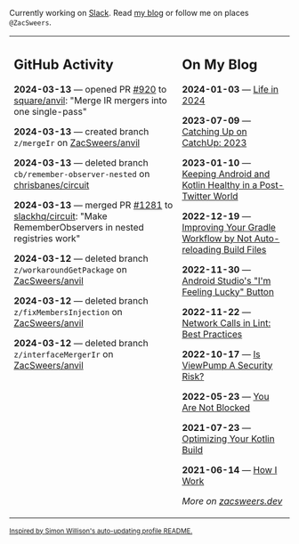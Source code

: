 Currently working on [Slack](https://slack.com/). Read [my blog](https://zacsweers.dev/) or follow me on places `@ZacSweers`.

<table><tr><td valign="top" width="60%">

## GitHub Activity
<!-- githubActivity starts -->
**2024-03-13** — opened PR [#920](https://github.com/square/anvil/pull/920) to [square/anvil](https://github.com/square/anvil): "Merge IR mergers into one single-pass"

**2024-03-13** — created branch `z/mergeIr` on [ZacSweers/anvil](https://github.com/ZacSweers/anvil)

**2024-03-13** — deleted branch `cb/remember-observer-nested` on [chrisbanes/circuit](https://github.com/chrisbanes/circuit)

**2024-03-13** — merged PR [#1281](https://github.com/slackhq/circuit/pull/1281) to [slackhq/circuit](https://github.com/slackhq/circuit): "Make RememberObservers in nested registries work"

**2024-03-12** — deleted branch `z/workaroundGetPackage` on [ZacSweers/anvil](https://github.com/ZacSweers/anvil)

**2024-03-12** — deleted branch `z/fixMembersInjection` on [ZacSweers/anvil](https://github.com/ZacSweers/anvil)

**2024-03-12** — deleted branch `z/interfaceMergerIr` on [ZacSweers/anvil](https://github.com/ZacSweers/anvil)
<!-- githubActivity ends -->
</td><td valign="top" width="40%">

## On My Blog
<!-- blog starts -->
**2024-01-03** — [Life in 2024](https://www.zacsweers.dev/life-in-2024/)

**2023-07-09** — [Catching Up on CatchUp: 2023](https://www.zacsweers.dev/catching-up-on-catchup-2023/)

**2023-01-10** — [Keeping Android and Kotlin Healthy in a Post-Twitter World](https://www.zacsweers.dev/keeping-android-healthy/)

**2022-12-19** — [Improving Your Gradle Workflow by Not Auto-reloading Build Files](https://www.zacsweers.dev/improving-your-workflow-by-not-auto-reloading-build-files/)

**2022-11-30** — [Android Studio's "I'm Feeling Lucky" Button](https://www.zacsweers.dev/android-studios-im-feeling-lucky-button/)

**2022-11-22** — [Network Calls in Lint: Best Practices](https://www.zacsweers.dev/network-calls-in-lint-best-practices/)

**2022-10-17** — [Is ViewPump A Security Risk?](https://www.zacsweers.dev/is-viewpump-a-security-risk/)

**2022-05-23** — [You Are Not Blocked](https://www.zacsweers.dev/you-are-not-blocked/)

**2021-07-23** — [Optimizing Your Kotlin Build](https://www.zacsweers.dev/optimizing-your-kotlin-build/)

**2021-06-14** — [How I Work](https://www.zacsweers.dev/how-i-work/)
<!-- blog ends -->
_More on [zacsweers.dev](https://zacsweers.dev/)_
</td></tr></table>

<sub><a href="https://simonwillison.net/2020/Jul/10/self-updating-profile-readme/">Inspired by Simon Willison's auto-updating profile README.</a></sub>